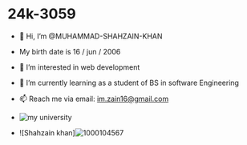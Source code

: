 # 24k-3059
- 👋 Hi, I’m @MUHAMMAD-SHAHZAIN-KHAN
- My birth date is 16 / jun / 2006  
- 👀 I’m interested in web development 
- 🌱 I’m currently learning as a student of BS in software Engineering   
- 📫 Reach me via email: im.zain16@gmail.com

- ![my university](https://github.com/user-attachments/assets/35c2945a-c294-4d7e-9111-24f76fcd6931)

- ![Shahzain khan]![1000104567](https://github.com/user-attachments/assets/e73e4306-30de-47d2-91f9-1d5a991587ec)
